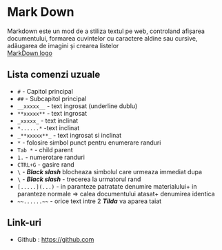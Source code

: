 # **Mark Down** 
Markdown este un mod de a stiliza textul pe web, controland afișarea documentului, formarea cuvintelor cu caractere aldine sau cursive, adăugarea de imagini și crearea listelor\
[MarkDown logo](1200px-Markdown-mark.svg.png)

## Lista comenzi uzuale
* `#` - Capitol principal
* `##` - Subcapitol principal
* `__xxxxx__` - text ingrosat  (underline dublu)
* `**xxxxx**` - text ingrosat
* `_xxxxx_` - text inclinat
* `*......*` -text inclinat
* `_**xxxxx**_` - text ingrosat si inclinat
* `*` - folosire simbol punct pentru enumerare randuri
* `Tab *` - child parent
* `1.` - numerotare randuri
* `CTRL+G` - gasire rand 
* `\` - _**Black slash**_ blocheaza simbolul care urmeaza immediat dupa
* `\` - _**Black slash**_ - trecerea la urmatorul rand 
* `[.....](...)` - in paranteze patratate denumire materialului+ in paranteze normale => calea documentului atasat+ denumirea identica
* `~~......~~` - orice text intre 2 _**Tilda**_ va aparea taiat
  
## Link-uri
* Github : https://github.com
  